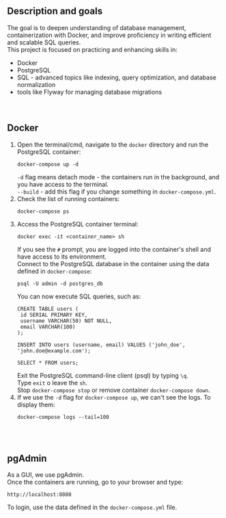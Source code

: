 ## Description and goals
The goal is to deepen understanding of database management, containerization with Docker, and improve proficiency in writing efficient and scalable SQL queries.\
This project is focused on practicing and enhancing skills in:
* Docker
* PostgreSQL
* SQL - advanced topics like indexing, query optimization, and database normalization
* tools like Flyway for managing database migrations
</br></br></br>

## Docker
1. Open the terminal/cmd, navigate to the `docker` directory and run the PostgreSQL container:
   ```
   docker-compose up -d
   ```
   `-d` flag means detach mode - the containers run in the background, and you have access to the terminal.\
   `--build` - add this flag if you change something in `docker-compose.yml`.
2. Check the list of running containers:
   ```
   docker-compose ps
   ```
3. Access the PostgreSQL container terminal:
   ```
   docker exec -it <container_name> sh
   ```
   If you see the `#` prompt, you are logged into the container's shell and have access to its environment.\
   Connect to the PostgreSQL database in the container using the data defined in `docker-compose`:
   ```
   psql -U admin -d postgres_db
   ```
   You can now execute SQL queries, such as:
   ```
   CREATE TABLE users (
    id SERIAL PRIMARY KEY,
    username VARCHAR(50) NOT NULL,
    email VARCHAR(100)
   );

   INSERT INTO users (username, email) VALUES ('john_doe', 'john.doe@example.com');

   SELECT * FROM users;
   ```
   Exit the PostgreSQL command-line client (psql) by typing `\q`.\
   Type `exit` o leave the `sh`.\
   Stop `docker-compose stop` or remove container `docker-compose down`.
5. If we use the `-d` flag for `docker-compose up`, we can't see the logs. To display them:
   ```
   docker-compose logs --tail=100
   ```
</br></br>

## pgAdmin
As a GUI, we use pgAdmin.\
Once the containers are running, go to your browser and type:
```
http://localhost:8080
```
To login, use the data defined in the `docker-compose.yml` file.
